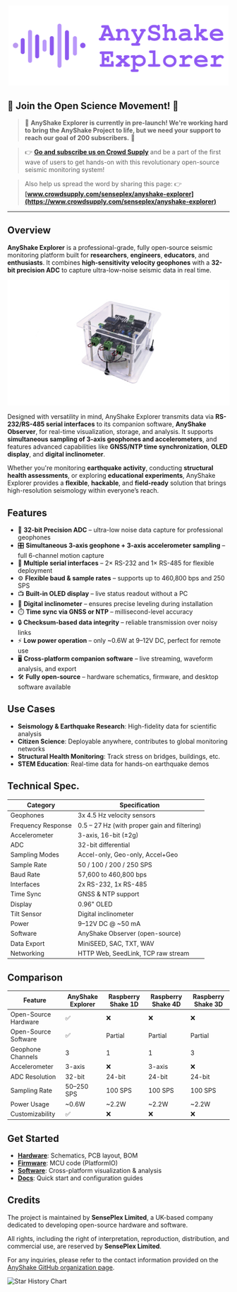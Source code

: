 <p align="center">
  <img src="https://raw.githubusercontent.com/anyshake/explorer/master/images/header.png" width="500"/>
</p>

## 🚀 **Join the Open Science Movement!** 🚀

> 🌟 **AnyShake Explorer is currently in pre-launch! We're working hard to bring the **AnyShake Project** to life, but we need your support to reach our goal of 200 subscribers.** 🌟

> 👉 **[Go and subscribe us on Crowd Supply](https://www.crowdsupply.com/senseplex/anyshake-explorer)** and be a part of the first wave of users to get hands-on with this revolutionary open-source seismic monitoring system!

> Also help us spread the word by sharing this page: 👉 **[www.crowdsupply.com/senseplex/anyshake-explorer](https://www.crowdsupply.com/senseplex/anyshake-explorer)**

---

## Overview

**AnyShake Explorer** is a professional-grade, fully open-source seismic monitoring platform built for **researchers**, **engineers**, **educators**, and **enthusiasts**. It combines **high-sensitivity velocity geophones** with a **32-bit precision ADC** to capture ultra-low-noise seismic data in real time.

<p align="center">
  <img src="https://raw.githubusercontent.com/anyshake/explorer/master/images/product/overall-side-view-with-encolsure.jpg" width="600"/>
</p>

Designed with versatility in mind, AnyShake Explorer transmits data via **RS-232/RS-485 serial interfaces** to its companion software, **AnyShake Observer**, for real-time visualization, storage, and analysis. It supports **simultaneous sampling of 3-axis geophones and accelerometers**, and features advanced capabilities like **GNSS/NTP time synchronization**, **OLED display**, and **digital inclinometer**.

Whether you're monitoring **earthquake activity**, conducting **structural health assessments**, or exploring **educational experiments**, AnyShake Explorer provides a **flexible**, **hackable**, and **field-ready** solution that brings high-resolution seismology within everyone’s reach.

## Features

- 🧠 **32-bit Precision ADC** – ultra-low noise data capture for professional geophones
- 🎛️ **Simultaneous 3-axis geophone + 3-axis accelerometer sampling** – full 6-channel motion capture
- 🔌 **Multiple serial interfaces** – 2× RS-232 and 1× RS-485 for flexible deployment
- ⚙️ **Flexible baud & sample rates** – supports up to 460,800 bps and 250 SPS
- 📺 **Built-in OLED display** – live status readout without a PC
- 🧭 **Digital inclinometer** – ensures precise leveling during installation
- ⏱️ **Time sync via GNSS or NTP** – millisecond-level accuracy
- 🔒 **Checksum-based data integrity** – reliable transmission over noisy links
- ⚡ **Low power operation** – only ~0.6W at 9–12V DC, perfect for remote use
- 🖥️ **Cross-platform companion software** – live streaming, waveform analysis, and export
- 🛠️ **Fully open-source** – hardware schematics, firmware, and desktop software available

## Use Cases

- **Seismology & Earthquake Research**: High-fidelity data for scientific analysis
- **Citizen Science**: Deployable anywhere, contributes to global monitoring networks
- **Structural Health Monitoring**: Track stress on bridges, buildings, etc.
- **STEM Education**: Real-time data for hands-on earthquake demos

## Technical Spec.

| Category           | Specification                                |
| ------------------ | -------------------------------------------- |
| Geophones          | 3x 4.5 Hz velocity sensors                   |
| Frequency Response | 0.5 – 27 Hz (with proper gain and filtering) |
| Accelerometer      | 3-axis, 16-bit (±2g)                         |
| ADC                | 32-bit differential                          |
| Sampling Modes     | Accel-only, Geo-only, Accel+Geo              |
| Sample Rate        | 50 / 100 / 200 / 250 SPS                     |
| Baud Rate          | 57,600 to 460,800 bps                        |
| Interfaces         | 2x RS-232, 1x RS-485                         |
| Time Sync          | GNSS & NTP support                           |
| Display            | 0.96" OLED                                   |
| Tilt Sensor        | Digital inclinometer                         |
| Power              | 9–12V DC @ ~50 mA                            |
| Software           | AnyShake Observer (open-source)              |
| Data Export        | MiniSEED, SAC, TXT, WAV                      |
| Networking         | HTTP Web, SeedLink, TCP raw stream           |

## Comparison

| Feature              | **AnyShake Explorer** | Raspberry Shake 1D | Raspberry Shake 4D | Raspberry Shake 3D |
| -------------------- | --------------------- | ------------------ | ------------------ | ------------------ |
| Open-Source Hardware | ✅                    | ❌                 | ❌                 | ❌                 |
| Open-Source Software | ✅                    | Partial            | Partial            | Partial            |
| Geophone Channels    | 3                     | 1                  | 1                  | 3                  |
| Accelerometer        | 3-axis                | ❌                 | 3-axis             | ❌                 |
| ADC Resolution       | 32-bit                | 24-bit             | 24-bit             | 24-bit             |
| Sampling Rate        | 50–250 SPS            | 100 SPS            | 100 SPS            | 100 SPS            |
| Power Usage          | ~0.6W                 | ~2.2W              | ~2.2W              | ~2.2W              |
| Customizability      | ✅                    | ❌                 | ❌                 | ❌                 |

## Get Started

- [**Hardware**](https://github.com/anyshake/explorer/tree/master/hardware): Schematics, PCB layout, BOM
- [**Firmware**](https://github.com/anyshake/explorer/tree/master/firmware): MCU code (PlatformIO)
- [**Software**](https://github.com/anyshake/observer): Cross-platform visualization & analysis
- [**Docs**](https://anyshake.org/docs/introduction): Quick start and configuration guides

## Credits

The project is maintained by **SensePlex Limited**, a UK-based company dedicated to developing open-source hardware and software.

All rights, including the right of interpretation, reproduction, distribution, and commercial use, are reserved by **SensePlex Limited**.

For any inquiries, please refer to the contact information provided on the [AnyShake GitHub organization page](https://github.com/anyshake).

![Star History Chart](https://api.star-history.com/svg?repos=anyshake/explorer&type=Date)
